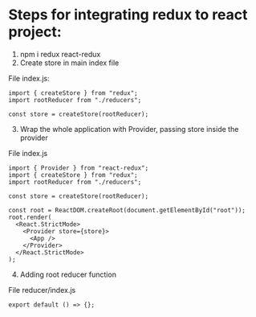 # Steps for integrating redux to react project:

1. npm i redux react-redux
2. Create store in main index file


File index.js: 

```
import { createStore } from "redux";
import rootReducer from "./reducers";

const store = createStore(rootReducer);
```


3. Wrap the whole application with Provider, passing store inside the provider

File index.js

```
import { Provider } from "react-redux";
import { createStore } from "redux";
import rootReducer from "./reducers";

const store = createStore(rootReducer);

const root = ReactDOM.createRoot(document.getElementById("root"));
root.render(
  <React.StrictMode>
    <Provider store={store}>
      <App />
    </Provider>
  </React.StrictMode>
);
```

4. Adding root reducer function

File reducer/index.js

```
export default () => {};
```
